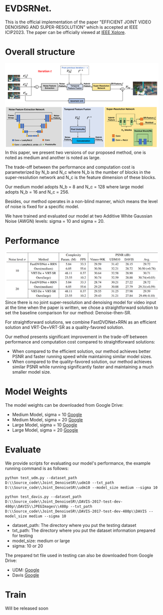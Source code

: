 # EVDSRNet.
This is the official implementation of the paper "EFFICIENT JOINT VIDEO DENOISING AND SUPER-RESOLUTION" which is accepted at IEEE ICIP2023. The paper can be officially viewed at [IEEE Xplore](https://www.google.com).

# Overall structure
![alt text](images/Architecture.png)
In this paper, we present two versions of our proposed method, one is noted as medium and another is noted as large. 

The trade-off between the performance and computation cost is parameterized by N_b and N_c where N_b is the number of blocks in the super-resolution network and N_c is the feature dimension of these blocks. 

Our medium model adopts N_b = 8 and N_c = 128 where large model adopts N_b = 16 and N_c = 256.

Besides, our method operates in a non-blind manner, which means the level of noise is fixed for a specific model. 

We have trained and evaluated our model at two Additive White Gaussian Noise (AWGN) levels: sigma = 10 and sigma = 20.

# Performance
![alt text](images/Performance.png)
Since there is no joint super-resolution and denoising model for video input at the time when the paper is written, we chose a straightforward solution to set the baseline comparison for our method: Denoise-then-SR.

For straightforward solutions, we combine FastDVDNet+RRN as an efficient solution and VRT-De+VRT-SR as a quality-favored solution.

Our method presents significant improvement in the trade-off between performance and computation cost compared to straightforward solutions: 
* When compared to the efficient solution, our method achieves better PSNR and faster running speed while maintaining similar model sizes. 
* When compared to the quality-favored solution, our method achieves similar PSNR while running significantly faster and maintaining a much smaller model size.

# Model Weights
The model weights can be downloaded from Google Drive:
* Medium Model, sigma = 10 [Google](https://drive.google.com/file/d/1uSQgl6DwhmUR4MR4wnt0ZgVnuhwc3qAP/view?usp=sharing)
* Medium Model, sigma = 20 [Google](https://drive.google.com/file/d/11oJiXHnyJgn9EajK6cxEQqTIUNL2JHQr/view?usp=sharing)
* Large Model, sigma = 10 [Google](https://drive.google.com/file/d/11sw8PQBh6Gc3bFcCnNYxqVg2CEnwwOPE/view?usp=sharing)
* Large Model, sigma = 20 [Google](https://drive.google.com/file/d/1rxwPp7soPWnJ3qVBhSy5SUxhXsbKGlo8/view?usp=sharing)

# Evaluate
We provide scripts for evaluating our model's performance, the example running command is as follows:
```
python test_udm.py --dataset_path D:\\Source_code\\Joint_DenoiseSR\\udm10 --txt_path D:\\Source_code\\Joint_DenoiseSR\\udm10 --model_size medium --sigma 10
```
```
python test_davis.py --dataset_path D:\\Source_code\\Joint_DenoiseSR\\DAVIS-2017-test-dev-480p\\DAVIS\\JPEGImages\\480p --txt_path D:\\Source_code\\Joint_DenoiseSR\\DAVIS-2017-test-dev-480p\\DAVIS --model_size medium --sigma 10
```
* dataset_path: The directory where you put the testing dataset
* txt_path: The directory where you put the dataset information prepared for testing
* model_size: medium or large
* sigma: 10 or 20

The prepared txt file used in testing can also be downloaded from Google Drive:

* UDM: [Google](https://drive.google.com/file/d/19kamnkc7907dgGpXtgKRXG9Id52z-mrS/view?usp=sharing)
* Davis [Google](https://drive.google.com/file/d/1bvUus3UjXysoDxLokIggufkMDrSWyADD/view?usp=sharing)
# Train
Will be released soon
